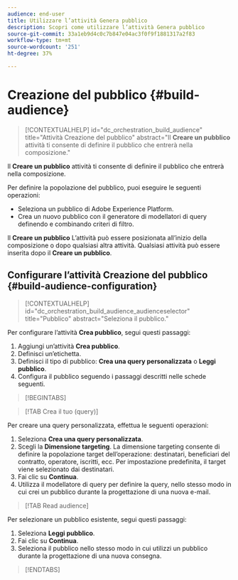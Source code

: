 ```yaml
---
audience: end-user
title: Utilizzare l’attività Genera pubblico
description: Scopri come utilizzare l’attività Genera pubblico
source-git-commit: 33a1eb9d4c0c7b847e04ac3f0f9f1881317a2f83
workflow-type: tm+mt
source-wordcount: '251'
ht-degree: 37%

---
```


# Creazione del pubblico {#build-audience}

>[!CONTEXTUALHELP]
>id="dc_orchestration_build_audience"
>title="Attività Creazione del pubblico"
>abstract="Il **Creare un pubblico** attività ti consente di definire il pubblico che entrerà nella composizione."

Il **Creare un pubblico** attività ti consente di definire il pubblico che entrerà nella composizione.

Per definire la popolazione del pubblico, puoi eseguire le seguenti operazioni:

<!--* Select an existing audience, created as a list in the client console.-->
* Seleziona un pubblico di Adobe Experience Platform.
* Crea un nuovo pubblico con il generatore di modellatori di query definendo e combinando criteri di filtro.



Il **Creare un pubblico** L’attività può essere posizionata all’inizio della composizione o dopo qualsiasi altra attività. Qualsiasi attività può essere inserita dopo il **Creare un pubblico**.


## Configurare l’attività Creazione del pubblico {#build-audience-configuration}

>[!CONTEXTUALHELP]
>id="dc_orchestration_build_audience_audienceselector"
>title="Pubblico"
>abstract="Seleziona il pubblico."

Per configurare l’attività **Crea pubblico**, segui questi passaggi:

1. Aggiungi un’attività **Crea pubblico**.
1. Definisci un’etichetta.
1. Definisci il tipo di pubblico: **Crea una query personalizzata** o **Leggi pubblico**.
1. Configura il pubblico seguendo i passaggi descritti nelle schede seguenti.

>[!BEGINTABS]

>[!TAB Crea il tuo (query)]

Per creare una query personalizzata, effettua le seguenti operazioni:

1. Seleziona **Crea una query personalizzata**.
1. Scegli la **Dimensione targeting**. La dimensione targeting consente di definire la popolazione target dell’operazione: destinatari, beneficiari del contratto, operatore, iscritti, ecc. Per impostazione predefinita, il target viene selezionato dai destinatari.<!-- [Learn more about targeting dimensions](../../audience/about-recipients.md#targeting-dimensions)-->
1. Fai clic su **Continua**.
1. Utilizza il modellatore di query per definire la query, nello stesso modo in cui crei un pubblico durante la progettazione di una nuova e-mail. <!--[Learn how to work with the query modeler](../../query/query-modeler-overview.md)-->

>[!TAB Read audience]

Per selezionare un pubblico esistente, segui questi passaggi:

1. Seleziona **Leggi pubblico**.
1. Fai clic su **Continua**.
1. Seleziona il pubblico nello stesso modo in cui utilizzi un pubblico durante la progettazione di una nuova consegna. <!--Refer to this [section](../../audience/add-audience.md).-->

>[!ENDTABS]

<!--
## Examples{#build-audience-examples}

Here is an example of a workflow with two **Build audience** activities. The first one targets the poker players audience, followed by an email delivery. The second one targets the VIP clients audience, followed by an SMS delivery.

![](../assets/workflow-audience-example.png)
-->
